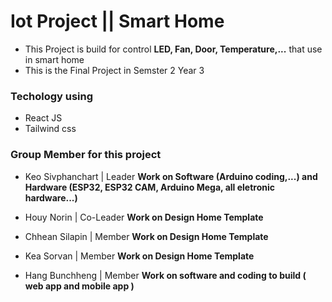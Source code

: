# Iot Project || Smart Home 

- This Project is build for control **LED, Fan, Door, Temperature,...** that use in smart home 
- This is the Final Project in Semster 2 Year 3 
  
### Techology using
- React JS
- Tailwind css

### Group Member for this project 
- Keo Sivphanchart | Leader **Work on Software (Arduino coding,...) and Hardware (ESP32, ESP32 CAM, Arduino Mega, all eletronic hardware...)**

- Houy Norin | Co-Leader **Work on Design Home Template**

- Chhean Silapin | Member **Work on Design Home Template**

- Kea Sorvan | Member **Work on Design Home Template**

- Hang Bunchheng | Member **Work on software and coding to build  ( web app and mobile app )**

